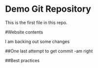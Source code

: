 # Demo Git Repository

This is the first file in this repo.

#Website contents

I am backing out some changes

##One last attempt to get commit -am right

##Best practices